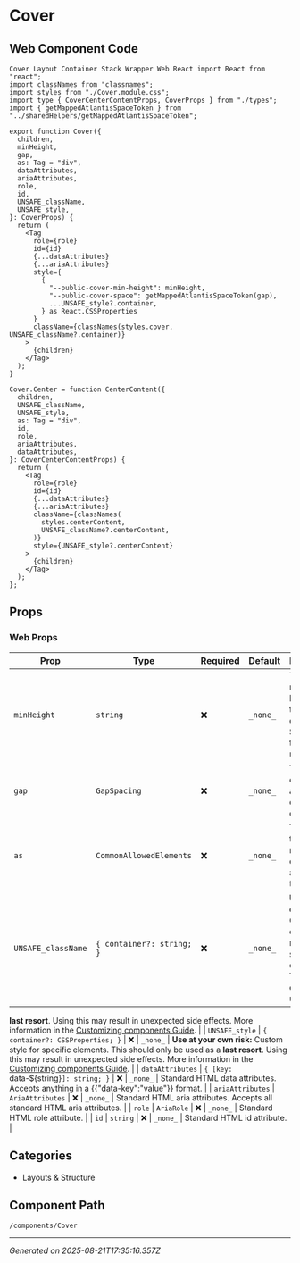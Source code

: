 # Cover

## Web Component Code

```tsx
Cover Layout Container Stack Wrapper Web React import React from "react";
import classNames from "classnames";
import styles from "./Cover.module.css";
import type { CoverCenterContentProps, CoverProps } from "./types";
import { getMappedAtlantisSpaceToken } from "../sharedHelpers/getMappedAtlantisSpaceToken";

export function Cover({
  children,
  minHeight,
  gap,
  as: Tag = "div",
  dataAttributes,
  ariaAttributes,
  role,
  id,
  UNSAFE_className,
  UNSAFE_style,
}: CoverProps) {
  return (
    <Tag
      role={role}
      id={id}
      {...dataAttributes}
      {...ariaAttributes}
      style={
        {
          "--public-cover-min-height": minHeight,
          "--public-cover-space": getMappedAtlantisSpaceToken(gap),
          ...UNSAFE_style?.container,
        } as React.CSSProperties
      }
      className={classNames(styles.cover, UNSAFE_className?.container)}
    >
      {children}
    </Tag>
  );
}

Cover.Center = function CenterContent({
  children,
  UNSAFE_className,
  UNSAFE_style,
  as: Tag = "div",
  id,
  role,
  ariaAttributes,
  dataAttributes,
}: CoverCenterContentProps) {
  return (
    <Tag
      role={role}
      id={id}
      {...dataAttributes}
      {...ariaAttributes}
      className={classNames(
        styles.centerContent,
        UNSAFE_className?.centerContent,
      )}
      style={UNSAFE_style?.centerContent}
    >
      {children}
    </Tag>
  );
};

```

## Props

### Web Props

| Prop               | Type                      | Required | Default  | Description                                                                                       |
| ------------------ | ------------------------- | -------- | -------- | ------------------------------------------------------------------------------------------------- |
| `minHeight`        | `string`                  | ❌       | `_none_` | The minimum height of the element. Suggested to use `vh` units.                                   |
| `gap`              | `GapSpacing`              | ❌       | `_none_` | The amount of space around the centered content                                                   |
| `as`               | `CommonAllowedElements`   | ❌       | `_none_` | The HTML tag to render the container as. Defaults to `div`.                                       |
| `UNSAFE_className` | `{ container?: string; }` | ❌       | `_none_` | **Use at your own risk:** Custom class names for specific elements. This should only be used as a |

**last resort**. Using this may result in unexpected side effects. More
information in the
[Customizing components Guide](https://atlantis.getjobber.com/guides/customizing-components).
| | `UNSAFE_style` | `{ container?: CSSProperties; }` | ❌ | `_none_` | **Use at
your own risk:** Custom style for specific elements. This should only be used as
a **last resort**. Using this may result in unexpected side effects. More
information in the
[Customizing components Guide](https://atlantis.getjobber.com/guides/customizing-components).
| | `dataAttributes` | `{ [key: `data-${string}`]: string; }` | ❌ | `_none_` |
Standard HTML data attributes. Accepts anything in a {{"data-key":"value"}}
format. | | `ariaAttributes` | `AriaAttributes` | ❌ | `_none_` | Standard HTML
aria attributes. Accepts all standard HTML aria attributes. | | `role` |
`AriaRole` | ❌ | `_none_` | Standard HTML role attribute. | | `id` | `string` |
❌ | `_none_` | Standard HTML id attribute. |

## Categories

- Layouts & Structure

## Component Path

`/components/Cover`

---

_Generated on 2025-08-21T17:35:16.357Z_

